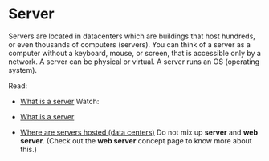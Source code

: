 # Server
Servers are located in datacenters which are buildings that host hundreds, or even thousands of computers (servers). You can think of a server as a computer without a keyboard, mouse, or screen, that is accessible only by a network. A server can be physical or virtual. A server runs an OS (operating system).

Read:

* [What is a server](https://en.wikipedia.org/wiki/Server_(computing)#Hardware_requirement)
Watch:

* [What is a server](https://www.youtube.com/watch?v=B1ANfsDyjeA)
* [Where are servers hosted (data centers)](https://www.youtube.com/watch?t=33&v=iuqXFC_qIvA&feature=youtu.be)
Do not mix up **server** and **web server**. (Check out the **web server** concept page to know more about this.)
